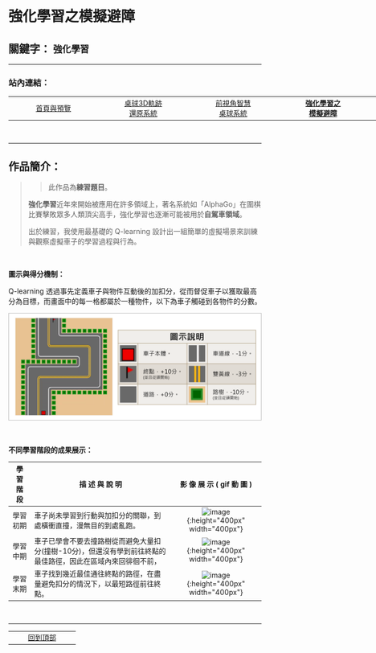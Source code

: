 # 強化學習之模擬避障

## 關鍵字： `強化學習`

---

### 站內連結：

<table style="width:1000px">
    <tr>
        <td align="center" width="165px">
            <a href="../">首頁與預覽</a><br>
        </td>
        <td align="center" width="165px">
            <a href="../work_1/">桌球3D軌跡<br>還原系統</a><br>
        </td>
        <td align="center" width="165px">
            <a href="../work_2/">前視角智慧<br>桌球系統</a><br>
        </td>
        <td align="center" width="165px">
            <a href="../work_3/"><b>強化學習之<br>模擬避障</b></a><br>
        </td>
        <td align="center" width="165px">
            <a href="../work_4/">音樂歌手辨識</a><br>
        </td>
    </tr>
</table>

<br>

---

## 作品簡介：

> > 此作品為**練習題目**。
> 
> **強化學習**近年來開始被應用在許多領域上，著名系統如「AlphaGo」在圍棋比賽擊敗眾多人類頂尖高手，強化學習也逐漸可能被用於**自駕車領域**。
> 
> 出於練習，我使用最基礎的 Q-learning 設計出一組簡單的虛擬場景來訓練與觀察虛擬車子的學習過程與行為。


<br>

**圖示與得分機制：**

Q-learning 透過事先定義車子與物件互動後的加扣分，從而督促車子以獲取最高分為目標，而畫面中的每一格都屬於一種物件，以下為車子觸碰到各物件的分數。

![image](pic/legend.png)

<br>

**不同學習階段的成果展示：**

| 學 習 階 段 | 描 述 與 說 明 | 影 像 展 示 ( gif 動 圖 ) |
| :---: | --- | :---: |
| 學習初期 | 車子尚未學習到行動與加扣分的關聯，到處橫衝直撞，漫無目的到處亂跑。 | ![image](gif/stage_1.gif){:height="400px" width="400px"}
| 學習中期 | 車子已學會不要去撞路樹從而避免大量扣分(撞樹-10分)，但還沒有學到前往終點的最佳路徑，因此在區域內來回徘徊不前， | ![image](gif/stage_2.gif){:height="400px" width="400px"}
| 學習末期 | 車子找到幾近最佳通往終點的路徑，在盡量避免扣分的情況下，以最短路徑前往終點。 | ![image](gif/stage_3.gif){:height="400px" width="400px"}

<br>

---

<table >
    <tr>
        <td align="center" width="120px">
            <a href="#強化學習之模擬避障">回到頂部</a><br>
        </td>
    </tr>
</table>